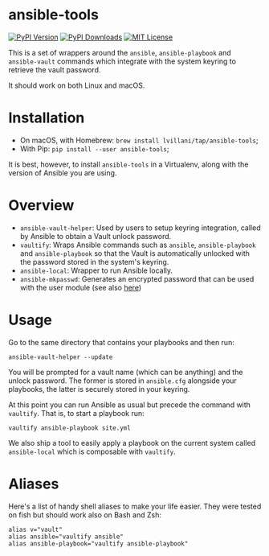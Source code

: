 # ansible-tools

[![PyPI Version](https://img.shields.io/pypi/v/ansible-tools.svg)](https://pypi.python.org/pypi/ansible-tools)
[![PyPI Downloads](https://img.shields.io/pypi/dm/ansible-tools.svg)](https://pypi.python.org/pypi/ansible-tools)
[![MIT License](https://img.shields.io/badge/license-mit-blue.svg)](https://choosealicense.com/licenses/mit/)

This is a set of wrappers around the `ansible`, `ansible-playbook` and `ansible-vault` commands
which integrate with the system keyring to retrieve the vault password.

It should work on both Linux and macOS.

# Installation

* On macOS, with Homebrew: `brew install lvillani/tap/ansible-tools`;
* With Pip: `pip install --user ansible-tools`;

It is best, however, to install `ansible-tools` in a Virtualenv, along with the version of Ansible
you are using.

# Overview

- `ansible-vault-helper`: Used by users to setup keyring integration, called by Ansible to obtain a
  Vault unlock password.
- `vaultify`: Wraps Ansible commands such as `ansible`, `ansible-playbook` and `ansible-playbook` so
  that the Vault is automatically unlocked with the password stored in the system's keyring.
- `ansible-local`: Wrapper to run Ansible locally.
- `ansible-mkpasswd`: Generates an encrypted password that can be used with the user module (see also
  [here](https://docs.ansible.com/ansible/latest/reference_appendices/faq.html#how-do-i-generate-encrypted-passwords-for-the-user-module))

# Usage

Go to the same directory that contains your playbooks and then run:

    ansible-vault-helper --update

You will be prompted for a vault name (which can be anything) and the unlock password. The former is
stored in `ansible.cfg` alongside your playbooks, the latter is securely stored in your keyring.

At this point you can run Ansible as usual but precede the command with `vaultify`. That is, to
start a playbook run:

    vaultify ansible-playbook site.yml

We also ship a tool to easily apply a playbook on the current system called `ansible-local` which is
composable with `vaultify`.

# Aliases

Here's a list of handy shell aliases to make your life easier. They were tested on fish but should
work also on Bash and Zsh:

    alias v="vault"
    alias ansible="vaultify ansible"
    alias ansible-playbook="vaultify ansible-playbook"
